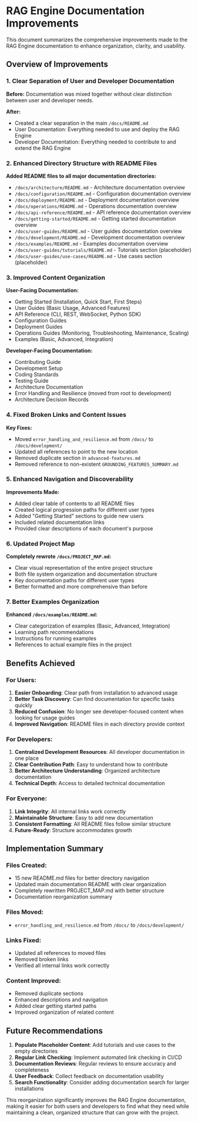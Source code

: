 # RAG Engine Documentation Improvements

This document summarizes the comprehensive improvements made to the RAG Engine documentation to enhance organization, clarity, and usability.

## Overview of Improvements

### 1. Clear Separation of User and Developer Documentation

**Before:** Documentation was mixed together without clear distinction between user and developer needs.

**After:** 
- Created a clear separation in the main `/docs/README.md`
- User Documentation: Everything needed to use and deploy the RAG Engine
- Developer Documentation: Everything needed to contribute to and extend the RAG Engine

### 2. Enhanced Directory Structure with README Files

**Added README files to all major documentation directories:**
- `/docs/architecture/README.md` - Architecture documentation overview
- `/docs/configuration/README.md` - Configuration documentation overview
- `/docs/deployment/README.md` - Deployment documentation overview
- `/docs/operations/README.md` - Operations documentation overview
- `/docs/api-reference/README.md` - API reference documentation overview
- `/docs/getting-started/README.md` - Getting started documentation overview
- `/docs/user-guides/README.md` - User guides documentation overview
- `/docs/development/README.md` - Development documentation overview
- `/docs/examples/README.md` - Examples documentation overview
- `/docs/user-guides/tutorials/README.md` - Tutorials section (placeholder)
- `/docs/user-guides/use-cases/README.md` - Use cases section (placeholder)

### 3. Improved Content Organization

**User-Facing Documentation:**
- Getting Started (Installation, Quick Start, First Steps)
- User Guides (Basic Usage, Advanced Features)
- API Reference (CLI, REST, WebSocket, Python SDK)
- Configuration Guides
- Deployment Guides
- Operations Guides (Monitoring, Troubleshooting, Maintenance, Scaling)
- Examples (Basic, Advanced, Integration)

**Developer-Facing Documentation:**
- Contributing Guide
- Development Setup
- Coding Standards
- Testing Guide
- Architecture Documentation
- Error Handling and Resilience (moved from root to development)
- Architecture Decision Records

### 4. Fixed Broken Links and Content Issues

**Key Fixes:**
- Moved `error_handling_and_resilience.md` from `/docs/` to `/docs/development/`
- Updated all references to point to the new location
- Removed duplicate section in `advanced-features.md`
- Removed reference to non-existent `GROUNDING_FEATURES_SUMMARY.md`

### 5. Enhanced Navigation and Discoverability

**Improvements Made:**
- Added clear table of contents to all README files
- Created logical progression paths for different user types
- Added "Getting Started" sections to guide new users
- Included related documentation links
- Provided clear descriptions of each document's purpose

### 6. Updated Project Map

**Completely rewrote `/docs/PROJECT_MAP.md`:**
- Clear visual representation of the entire project structure
- Both file system organization and documentation structure
- Key documentation paths for different user types
- Better formatted and more comprehensive than before

### 7. Better Examples Organization

**Enhanced `/docs/examples/README.md`:**
- Clear categorization of examples (Basic, Advanced, Integration)
- Learning path recommendations
- Instructions for running examples
- References to actual example files in the project

## Benefits Achieved

### For Users:
1. **Easier Onboarding**: Clear path from installation to advanced usage
2. **Better Task Discovery**: Can find documentation for specific tasks quickly
3. **Reduced Confusion**: No longer see developer-focused content when looking for usage guides
4. **Improved Navigation**: README files in each directory provide context

### For Developers:
1. **Centralized Development Resources**: All developer documentation in one place
2. **Clear Contribution Path**: Easy to understand how to contribute
3. **Better Architecture Understanding**: Organized architecture documentation
4. **Technical Depth**: Access to detailed technical documentation

### For Everyone:
1. **Link Integrity**: All internal links work correctly
2. **Maintainable Structure**: Easy to add new documentation
3. **Consistent Formatting**: All README files follow similar structure
4. **Future-Ready**: Structure accommodates growth

## Implementation Summary

### Files Created:
- 15 new README.md files for better directory navigation
- Updated main documentation README with clear organization
- Completely rewritten PROJECT_MAP.md with better structure
- Documentation reorganization summary

### Files Moved:
- `error_handling_and_resilience.md` from `/docs/` to `/docs/development/`

### Links Fixed:
- Updated all references to moved files
- Removed broken links
- Verified all internal links work correctly

### Content Improved:
- Removed duplicate sections
- Enhanced descriptions and navigation
- Added clear getting started paths
- Improved organization of related content

## Future Recommendations

1. **Populate Placeholder Content**: Add tutorials and use cases to the empty directories
2. **Regular Link Checking**: Implement automated link checking in CI/CD
3. **Documentation Reviews**: Regular reviews to ensure accuracy and completeness
4. **User Feedback**: Collect feedback on documentation usability
5. **Search Functionality**: Consider adding documentation search for larger installations

This reorganization significantly improves the RAG Engine documentation, making it easier for both users and developers to find what they need while maintaining a clean, organized structure that can grow with the project.